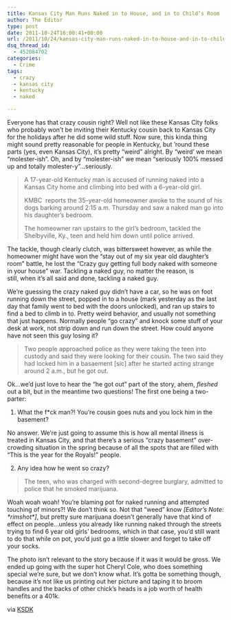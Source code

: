 ```yaml
---
title: Kansas City Man Runs Naked in to House, and in to Child’s Room
author: The Editor
type: post
date: 2011-10-24T16:00:41+00:00
url: /2011/10/24/kansas-city-man-runs-naked-in-to-house-and-in-to-childs-room/
dsq_thread_id:
  - 452084702
categories:
  - Crime
tags:
  - crazy
  - kansas city
  - kentucky
  - naked

---
```

[<img class="alignright size-full wp-image-10953" title="cheryl_cole-13281" src="http://media.punchingkitty.com/wordpress/2011/10/cheryl_cole-13281.jpeg?filter=resize&w=250" alt="" />][1]Everyone has that crazy cousin right? Well not like these Kansas City folks who probably won&#8217;t be inviting their Kentucky cousin back to Kansas City for the holidays after he did some wild stuff. Now sure, this kinda thing might sound pretty reasonable for people in Kentucky, but &#8217;round these parts (yes, even Kansas City), it&#8217;s pretty &#8220;weird&#8221; alright. By &#8220;weird&#8217; we mean &#8220;molester-ish&#8221;. Oh, and by &#8220;molester-ish&#8221; we mean &#8220;seriously 100% messed up and totally molester-y&#8221;&#8230;seriously.

> A 17-year-old Kentucky man is accused of running naked into a Kansas City home and climbing into bed with a 6-year-old girl.
> 
> KMBC  reports the 35-year-old homeowner awoke to the sound of his dogs barking around 2:15 a.m. Thursday and saw a naked man go into his daughter&#8217;s bedroom.
> 
> The homeowner ran upstairs to the girl&#8217;s bedroom, tackled the Shelbyville, Ky., teen and held him down until police arrived.

The tackle, though clearly clutch, was bittersweet however, as while the homeowner might have won the &#8220;stay out of my six year old daughter&#8217;s room&#8221; battle, he lost the &#8220;Crazy guy getting full body naked with someone in your house&#8221; war. Tackling a naked guy, no matter the reason, is still, when it&#8217;s all said and done, tackling a naked guy.

We&#8217;re guessing the crazy naked guy didn&#8217;t have a car, so he was on foot running down the street, popped in to a house (mark yesterday as the last day that family went to bed with the doors unlocked), and ran up stairs to find a bed to climb in to. Pretty weird behavior, and usually not something that just happens. Normally people &#8220;go crazy&#8221; and knock some stuff of your desk at work, not strip down and run down the street. How could anyone have not seen this guy losing it?

> Two people approached police as they were taking the teen into custody and said they were looking for their cousin. The two said they had locked him in a basaement [sic] after he started acting strange around 2 a.m., but he got out.

Ok&#8230;we&#8217;d just love to hear the &#8220;he got out&#8221; part of the story, ahem, _fleshed_ out a bit, but in the meantime two questions! The first one being a two-parter:

1. What the f*ck man?! You&#8217;re cousin goes nuts and you lock him in the basement?

No answer. We&#8217;re just going to assume this is how all mental illness is treated in Kansas City, and that there&#8217;s a serious &#8220;crazy basement&#8221; over-crowding situation in the spring because of all the spots that are filled with &#8220;This is the year for the Royals!&#8221; people.

2. Any idea how he went so crazy?

> The teen, who was charged with second-degree burglary, admitted to police that he smoked marijuana.

Woah woah woah! You&#8217;re blaming pot for naked running and attempted touching of minors?! We don&#8217;t think so. Not that &#8220;weed&#8221; know _[Editor&#8217;s Note: \*rimshot\*]_, but pretty sure marijuana doesn&#8217;t generally have that kind of effect on people&#8230;unless you already like running naked through the streets trying to find 6 year old girls&#8217; bedrooms, which in that case, you&#8217;d still want to do that while on pot, you&#8217;d just go a little slower and forget to take off your socks.

The photo isn&#8217;t relevant to the story because if it was it would be gross. We ended up going with the super hot Cheryl Cole, who does something special we&#8217;re sure, but we don&#8217;t know what. It&#8217;s gotta be something though, because it&#8217;s not like us printing out her picture and taping it to broom handles and the backs of other chick&#8217;s heads is a job worth of health benefits or a 401k.

via <a href="http://www.ksdk.com/news/crime/article/282142/147/Naked-teen-busted-for-going-into-childs-home-bed" target="_blank">KSDK</a>

 [1]: http://media.punchingkitty.com/wordpress/2011/10/cheryl_cole-13281.jpeg